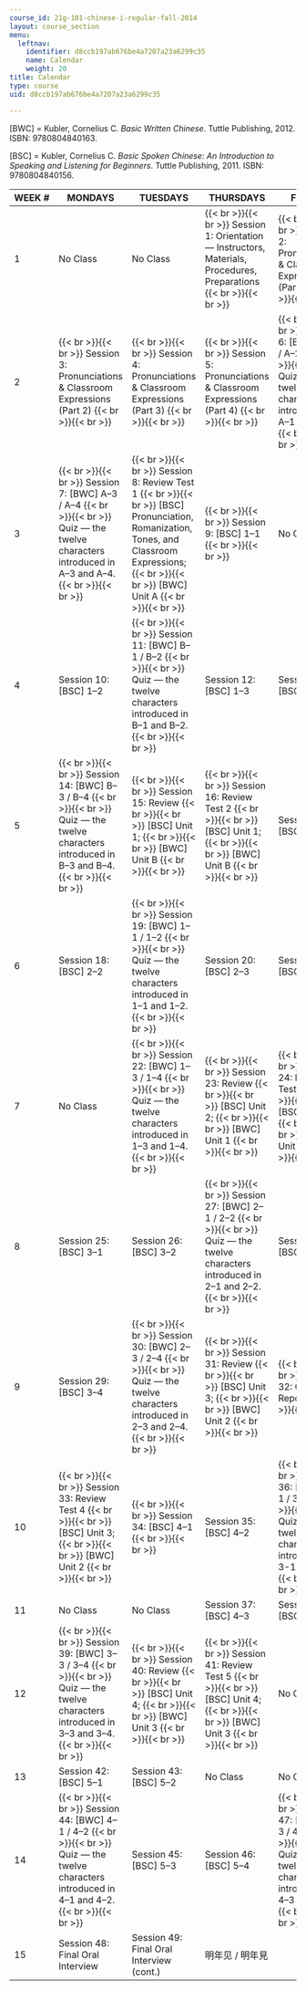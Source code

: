 ```yaml
---
course_id: 21g-101-chinese-i-regular-fall-2014
layout: course_section
menu:
  leftnav:
    identifier: d8ccb197ab676be4a7207a23a6299c35
    name: Calendar
    weight: 20
title: Calendar
type: course
uid: d8ccb197ab676be4a7207a23a6299c35

---
```


\[BWC\] = Kubler, Cornelius C. _Basic Written Chinese_. Tuttle Publishing, 2012. ISBN: 9780804840163.

\[BSC\] = Kubler, Cornelius C. _Basic Spoken Chinese: An Introduction to Speaking and Listening for Beginners_. Tuttle Publishing, 2011. ISBN: 9780804840156.

| WEEK # | MONDAYS | TUESDAYS | THURSDAYS | FRIDAYS |
| --- | --- | --- | --- | --- |
| 1 | No Class | No Class |  {{< br >}}{{< br >}} Session 1: Orientation — Instructors, Materials, Procedures, Preparations {{< br >}}{{< br >}}  |  {{< br >}}{{< br >}} Session 2: Pronunciations & Classroom Expressions (Part 1) {{< br >}}{{< br >}}  |
| 2 |  {{< br >}}{{< br >}} Session 3: Pronunciations & Classroom Expressions (Part 2) {{< br >}}{{< br >}}  |  {{< br >}}{{< br >}} Session 4: Pronunciations & Classroom Expressions (Part 3) {{< br >}}{{< br >}}  |  {{< br >}}{{< br >}} Session 5: Pronunciations & Classroom Expressions (Part 4) {{< br >}}{{< br >}}  |  {{< br >}}{{< br >}} Session 6: \[BWC\] A–1 / A–2 {{< br >}}{{< br >}} Quiz — the twelve characters introduced in A–1 and A–2. {{< br >}}{{< br >}}  |
| 3 |  {{< br >}}{{< br >}} Session 7: \[BWC\] A–3 / A–4 {{< br >}}{{< br >}} Quiz — the twelve characters introduced in A–3 and A–4. {{< br >}}{{< br >}}  |  {{< br >}}{{< br >}} Session 8: Review Test 1 {{< br >}}{{< br >}} \[BSC\] Pronunciation, Romanization, Tones, and Classroom Expressions; {{< br >}}{{< br >}} \[BWC\] Unit A {{< br >}}{{< br >}}  |  {{< br >}}{{< br >}} Session 9: \[BSC\] 1–1 {{< br >}}{{< br >}}  | No Class |
| 4 | Session 10: \[BSC\] 1–2 |  {{< br >}}{{< br >}} Session 11: \[BWC\] B–1 / B–2 {{< br >}}{{< br >}} Quiz — the twelve characters introduced in B–1 and B–2. {{< br >}}{{< br >}}  | Session 12: \[BSC\] 1–3 | Session 13: \[BSC\] 1–4 |
| 5 |  {{< br >}}{{< br >}} Session 14: \[BWC\] B–3 / B–4 {{< br >}}{{< br >}} Quiz — the twelve characters introduced in B–3 and B–4. {{< br >}}{{< br >}}  |  {{< br >}}{{< br >}} Session 15: Review {{< br >}}{{< br >}} \[BSC\] Unit 1; {{< br >}}{{< br >}} \[BWC\] Unit B {{< br >}}{{< br >}}  |  {{< br >}}{{< br >}} Session 16: Review Test 2 {{< br >}}{{< br >}} \[BSC\] Unit 1; {{< br >}}{{< br >}} \[BWC\] Unit B {{< br >}}{{< br >}}  | Session 17: \[BSC\] 2–1 |
| 6 | Session 18: \[BSC\] 2–2 |  {{< br >}}{{< br >}} Session 19: \[BWC\] 1–1 / 1–2 {{< br >}}{{< br >}} Quiz — the twelve characters introduced in 1–1 and 1–2. {{< br >}}{{< br >}}  | Session 20: \[BSC\] 2–3 | Session 21: \[BSC\] 2–4 |
| 7 | No Class |  {{< br >}}{{< br >}} Session 22: \[BWC\] 1–3 / 1–4 {{< br >}}{{< br >}} Quiz — the twelve characters introduced in 1–3 and 1–4. {{< br >}}{{< br >}}  |  {{< br >}}{{< br >}} Session 23: Review {{< br >}}{{< br >}} \[BSC\] Unit 2; {{< br >}}{{< br >}} \[BWC\] Unit 1 {{< br >}}{{< br >}}  |  {{< br >}}{{< br >}} Session 24: Review Test 3 {{< br >}}{{< br >}} \[BSC\] Unit 2; {{< br >}}{{< br >}} \[BWC\] Unit 1 {{< br >}}{{< br >}}  |
| 8 | Session 25: \[BSC\] 3–1 | Session 26: \[BSC\] 3–2 |  {{< br >}}{{< br >}} Session 27: \[BWC\] 2–1 / 2–2 {{< br >}}{{< br >}} Quiz — the twelve characters introduced in 2–1 and 2–2. {{< br >}}{{< br >}}  | Session 28: \[BSC\] 3–3 |
| 9 | Session 29: \[BSC\] 3–4 |  {{< br >}}{{< br >}} Session 30: \[BWC\] 2–3 / 2–4 {{< br >}}{{< br >}} Quiz — the twelve characters introduced in 2–3 and 2–4. {{< br >}}{{< br >}}  |  {{< br >}}{{< br >}} Session 31: Review {{< br >}}{{< br >}} \[BSC\] Unit 3; {{< br >}}{{< br >}} \[BWC\] Unit 2 {{< br >}}{{< br >}}  |  {{< br >}}{{< br >}} Session 32: Oral Report {{< br >}}{{< br >}}  |
| 10 |  {{< br >}}{{< br >}} Session 33: Review Test 4 {{< br >}}{{< br >}} \[BSC\] Unit 3; {{< br >}}{{< br >}} \[BWC\] Unit 2 {{< br >}}{{< br >}}  |  {{< br >}}{{< br >}} Session 34: \[BSC\] 4–1 {{< br >}}{{< br >}}  | Session 35: \[BSC\] 4–2 |  {{< br >}}{{< br >}} Session 36: \[BWC\] 3–1 / 3–2 {{< br >}}{{< br >}} Quiz — the twelve characters introduced in 3-1 and 3-2. {{< br >}}{{< br >}}  |
| 11 | No Class | No Class | Session 37: \[BSC\] 4–3 | Session 38: \[BSC\] 4–4 |
| 12 |  {{< br >}}{{< br >}} Session 39: \[BWC\] 3–3 / 3–4 {{< br >}}{{< br >}} Quiz — the twelve characters introduced in 3–3 and 3–4. {{< br >}}{{< br >}}  |  {{< br >}}{{< br >}} Session 40: Review {{< br >}}{{< br >}} \[BSC\] Unit 4; {{< br >}}{{< br >}} \[BWC\] Unit 3 {{< br >}}{{< br >}}  |  {{< br >}}{{< br >}} Session 41: Review Test 5 {{< br >}}{{< br >}} \[BSC\] Unit 4; {{< br >}}{{< br >}} \[BWC\] Unit 3 {{< br >}}{{< br >}}  | No Class |
| 13 | Session 42: \[BSC\] 5–1 | Session 43: \[BSC\] 5–2 | No Class | No Class |
| 14 |  {{< br >}}{{< br >}} Session 44: \[BWC\] 4–1 / 4–2 {{< br >}}{{< br >}} Quiz — the twelve characters introduced in 4–1 and 4–2. {{< br >}}{{< br >}}  | Session 45: \[BSC\] 5–3 | Session 46: \[BSC\] 5–4 |  {{< br >}}{{< br >}} Session 47: \[BWC\] 4–3 / 4–4 {{< br >}}{{< br >}} Quiz — the twelve characters introduced in 4–3 and 4–4. {{< br >}}{{< br >}}  |
| 15 | Session 48: Final Oral Interview | Session 49: Final Oral Interview (cont.) | 明年见 / 明年見 |